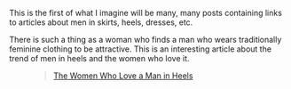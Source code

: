 This is the first of what I imagine will be many, many posts containing links to articles about men in skirts, heels, dresses, etc.

There is such a thing as a woman who finds a man who wears traditionally feminine clothing to be attractive. This is an interesting article about the trend of men in heels and the women who love it.

<figure><div class="wp-block-embed__wrapper"><blockquote class="wp-embedded-content" data-secret="RQmAv6bDBN"><a href="https://melmagazine.com/en-us/story/men-wearing-high-heels">The Women Who Love a Man in Heels</a></blockquote><iframe loading="lazy" class="wp-embedded-content" sandbox="allow-scripts" security="restricted" style="position: absolute; clip: rect(1px, 1px, 1px, 1px);" title="“The Women Who Love a Man in Heels” — MEL Magazine" src="https://melmagazine.com/en-us/story/men-wearing-high-heels/embed#?secret=RQmAv6bDBN" data-secret="RQmAv6bDBN" width="500" height="282" frameborder="0" marginwidth="0" marginheight="0" scrolling="no"></iframe></div></figure>